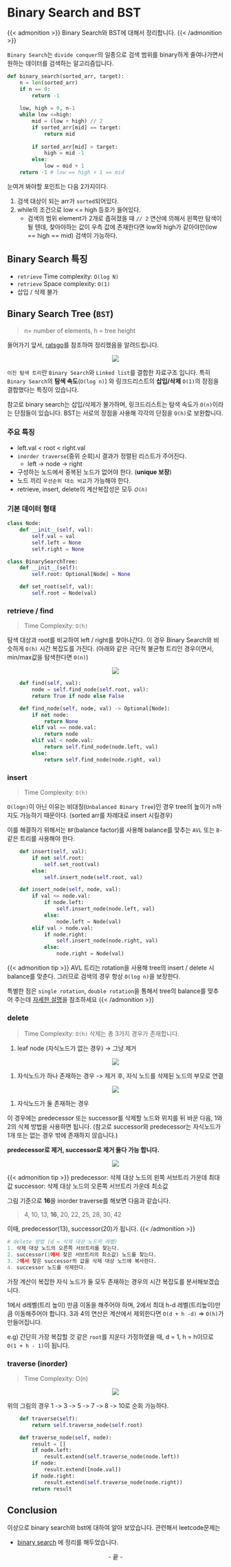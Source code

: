 # Binary Search and BST


{{< admonition >}}
Binary Search와 BST에 대해서 정리합니다.
{{< /admonition >}}

`Binary Search`는 `divide conquer`의 일종으로 검색 범위를 binary하게 줄여나가면서 원하는 데이터를 검색하는 알고리즘입니다.

```python
def binary_search(sorted_arr, target):
    n = len(sorted_arr)
    if n == 0:
        return -1
    
    low, high = 0, n-1
    while low <=high:
        mid = (low + high) // 2
        if sorted_arr[mid] == target:
            return mid
        
        if sorted_arr[mid] > target:
            high = mid -1
        else:
            low = mid + 1
    return -1 # low == high + 1 == mid
```

눈여겨 봐야할 포인트는 다음 2가지이다.

1. 검색 대상이 되는 arr가 `sorted`되어있다.
2. while의 조건으로 low <= high 등호가 들어있다.
   - 검색의 범위 element가 2개로 좁혀졌을 때 `// 2` 연산에 의해서 왼쪽만 탐색이 될 텐데, 찾아야하는 값이 우측 값에 존재한다면 low와 high가 같아야만(low == high == mid) 검색이 가능하다.

## Binary Search 특징
- `retrieve` Time complexity: `O(log N)`
- `retrieve` Space complexity: `O(1)`
- 삽입 / 삭제 불가


## Binary Search Tree (`BST`)
> n= number of elements, h = tree height

들어가기 앞서, [ratsgo](https://ratsgo.github.io/data%20structure&algorithm/2017/10/22/bst/)를 참조하여 정리했음을 알려드립니다.

<center>

![](/images/bst_origin.png)

</center>

`이진 탐색 트리`란 `Binary Search`와 `Linked list`를 결합한 자료구조 입니다. 특히 `Binary Search`의 **탐색 속도**(`O(log n)`) 와 링크드리스트의 **삽입/삭제** `O(1)`의 장점을 결합했다는 특징이 있습니다.

참고로 binary search는 삽입/삭제가 불가하며, 링크드리스트는 탐색 속도가 `O(n)`이라는 단점들이 있습니다. BST는 서로의 장점을 사용해 각각의 단점을 `O(h)`로 보완합니다.

### 주요 특징
- left.val < root < right.val
- `inorder traverse`(중위 순회)시 결과가 정렬된 리스트가 주어진다.
  - left -> node -> right
- 구성하는 노드에서 중복된 노드가 없어야 한다. (**unique 보장**)
- 노드 끼리 `우선순위 대소 비교`가 가능해야 한다.
- retrieve, insert, delete의 계산복잡성은 모두 `𝑂(ℎ)`

### 기본 데이터 형태

```python
class Node:
    def __init__(self, val):
        self.val = val
        self.left = None
        self.right = None

class BinarySearchTree:
    def __init__(self):
        self.root: Optional[Node] = None

    def set_root(self, val):
        self.root = Node(val)
```


### retrieve / find
> Time Complexity: `O(h)`

탐색 대상과 root를 비교하여 left / right를 찾아나간다. 이 경우 Binary Search와 비슷하게 `O(h)` 시간 복잡도를 가진다. (아래와 같은 극단적 불균형 트리인 경우이면서, min/max값을 탐색한다면 `O(n)`)

<center>

![](/images/unbalanced_bst.png)

</center>

```python
    def find(self, val):
        node = self.find_node(self.root, val):
        return True if node else False

    def find_node(self, node, val) -> Optional[Node]:
        if not node:
            return None
        elif val == node.val:
            return node
        elif val < node.val:
            return self.find_node(node.left, val)
        else:
            return self.find_node(node.right, val)
```

### insert
> Time Complexity: `O(h)`

`O(logn)`이 아닌 이유는 비대칭(`Unbalanced Binary Tree`)인 경우 tree의 높이가 n까지도 가능하기 때문이다. (sorted arr를 차례대로 insert 시킬경우)

이를 해결하기 위해서는 `BF`(balance factor)를 사용해 balance를 맞추는 `AVL` 또는 `B-`같은 트리를 사용해야 한다.

```python
    def insert(self, val):
        if not self.root:
            self.set_root(val)
        else:
            self.insert_node(self.root, val)

    def insert_node(self, node, val):
        if val <= node.val:
            if node.left:
                self.insert_node(node.left, val)
            else:
                node.left = Node(val)
        elif val > node.val:
            if node.right:
                self.insert_node(node.right, val)
            else:
                node.right = Node(val)
```


{{< admonition tip >}}
AVL 트리는 rotation을 사용해 tree의 insert / delete 시 balance를 맞춘다. 그러므로 검색의 경우 항상 `O(log n)`을 보장한다.

특별한 점은 `single rotation`, `double rotation`을 통해서 tree의 balance를 맞추어 주는데 [자세한 설명](https://ratsgo.github.io/data%20structure&algorithm/2017/10/27/avltree/)을 참조하세요
{{< /admonition >}}


### delete
> Time Complexity: `O(h)`
삭제는 총 3가지 경우가 존재합니다.

1. leaf node (자식노드가 없는 경우) -> 그냥 제거

<center>

![](/images/bst_nochild.png)

</center>

1. 자식노드가 하나 존재하는 경우 -> 제거 후, 자식 노드를 삭제된 노드의 부모로 연결

<center>

![](/images/bst_onechild.png)

</center>

1. 자식노드가 둘 존재하는 경우


이 경우에는 predecessor 또는 successor를 삭제할 노드와 위치를 뒤 바꾼 다음, 
1와 2의 삭제 방법을 사용하면 됩니다. (참고로 successor와 predecessor는 자식노드가 1개 또는 없는 경우 밖에 존재하지 않습니다.)

**predecessor로 제거, successor로 제거 둘다 가능 합니다.**

<center>

![](/images/bst_twochild.png)

</center>

{{< admonition tip >}}
predecessor: 삭제 대상 노드의 왼쪽 서브트리 가운데 최대값
successor: 삭제 대상 노드의 오른쪽 서브트리 가운데 최소값

그림 기준으로 **16**을 inorder traverse를 해보면 다음과 같습니다.

> 4, 10, 13, **16**, 20, 22, 25, 28, 30, 42

이때, predecessor(13), successor(20)가 됩니다. 
{{< /admonition >}}

```python
# delete 방법 (d = 삭제 대상 노드의 레벨)
1. 삭제 대상 노드의 오른쪽 서브트리를 찾는다.
2. successor(1에서 찾은 서브트리의 최소값) 노드를 찾는다.
3. 2에서 찾은 successor의 값을 삭제 대상 노드에 복사한다.
4. successor 노드를 삭제한다.
```

가장 계산이 복잡한 자식 노드가 둘 모두 존재하는 경우의 시간 복잡도를 분서해보겠습니다. 

1에서 d레벨(트리 높이) 만큼 이동을 해주어야 하며, 2에서 최대 h-d 레벨(트리높이)만큼 이동해주어야 합니다. 3과 4의 연산은 계산에서 제외한다면 `O(d + h -d)` => `O(h)`가 만들어집니다.

e.g) 간단히 가장 복잡할 것 같은 `root`를 지운다 가정하였을 때, d = 1, h = h이므로 `O(1 + h - 1)`이 됩니다.

### traverse (inorder)
> Time Complexity: O(n)

<center>

![](/images/bst.png)

</center>

위의 그림의 경우 1 -> 3 -> 5 -> 7 -> 8 -> 10로 순회 가능하다.

```python
    def traverse(self):
        return self.traverse_node(self.root)

    def traverse_node(self, node):
        result = []
        if node.left:
            result.extend(self.traverse_node(node.left))
        if node:
            result.extend([node.val])
        if node.right:
            result.extend(self.traverse_node(node.right))
        return result
```

## Conclusion
이상으로 binary search와 bst에 대하여 알아 보았습니다. 관련해서 leetcode문제는 

- [binary search](https://github.com/minkj1992/algorithm/tree/main/practice/leetcode/binarySearch)
에 정리를 해두었습니다.


<center> - 끝 - </center>

